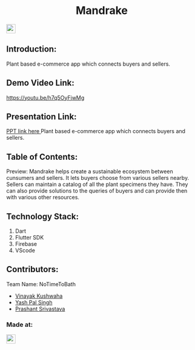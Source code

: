 <h1 align="center">Mandrake</h1>
<p align="center">
</p>

<a href="https://hack36.com"> <img src="https://i.postimg.cc/RFFWF4vg/built-at-hack.jpg" height=24px> </a>


## Introduction:
  Plant based e-commerce app which connects buyers and sellers.
  
## Demo Video Link:
  <a href="https://youtu.be/h7q5OyFjwMg">https://youtu.be/h7q5OyFjwMg</a>
  
## Presentation Link:
  <a href="https://www.canva.com/design/DAFdzZK6GhE/n0dFQiI_qQCFSM6Fimbshg/view?utm_content=DAFdzZK6GhE&utm_campaign=designshare&utm_medium=link&utm_source=publishsharelink"> PPT link here </a>Plant based e-commerce app which connects buyers and sellers.
  
  
## Table of Contents:

Preview:
Mandrake helps create a sustainable ecosystem between cunsumers and sellers. It lets buyers choose from various sellers nearby. Sellers can maintain a catalog of all the plant specimens they have. They can also provide solutions to the queries of buyers and can provide then with various other resources. 

## Technology Stack:
  1) Dart
  2) Flutter SDK
  3) Firebase
  4) VScode
  

## Contributors:

Team Name: NoTimeToBath

* [Vinayak Kushwaha](https://github.com/Vinayak9307)
* [Yash Pal Singh](https://github.com/protonium71)
* [Prashant Srivastava](https://github.com/codor07)


### Made at:
<a href="https://hack36.com"> <img src="https://i.postimg.cc/RFFWF4vg/built-at-hack.jpg" height=24px> </a>
